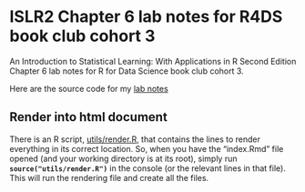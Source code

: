 # ISLR2 Chapter 6 lab notes for R4DS book club cohort 3

An Introduction to Statistical Learning: With Applications in R Second
Edition Chapter 6 lab notes for R for Data Science book club cohort 3.

Here are the source code for my [lab
notes](https://github.com/JauntyJJS/islr2-bookclub-cohort3-chapter6-lab)

## Render into html document

There is an R script,
[utils/render.R](https://github.com/JauntyJJS/BioPAN_Tutorial/tree/main/utils/render.R),
that contains the lines to render everything in its correct location.
So, when you have the “index.Rmd” file opened (and your working
directory is at its root), simply run **`source("utils/render.R")`** in
the console (or the relevant lines in that file). This will run the
rendering file and create all the files.
